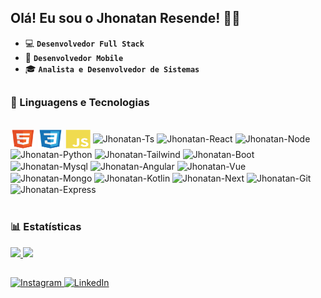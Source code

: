 ## Olá! Eu sou o Jhonatan Resende! 👋🏻

- 💻 **`Desenvolvedor Full Stack`**
- 📱 **`Desenvolvedor Mobile`**
- 🎓 **`Analista e Desenvolvedor de Sistemas`**

##

### 🤖 Linguagens e Tecnologias

<div style="display: inline_block"><br>
    <img align="center" alt="Jhonatan-HTML" height="30" width="40" src="https://raw.githubusercontent.com/devicons/devicon/master/icons/html5/html5-original.svg">
    <img align="center" alt="Jhonatan-CSS" height="30" width="40" src="https://raw.githubusercontent.com/devicons/devicon/master/icons/css3/css3-original.svg">
    <img align="center" alt="Jhonatan-Js" height="30" width="40" src="https://raw.githubusercontent.com/devicons/devicon/master/icons/javascript/javascript-plain.svg">
    <img align="center" alt="Jhonatan-Ts" height="30" width="40" src="https://cdn.jsdelivr.net/gh/devicons/devicon@latest/icons/typescript/typescript-original.svg" />
    <img align="center" alt="Jhonatan-React" height="30" width="40" src="https://cdn.jsdelivr.net/gh/devicons/devicon@latest/icons/react/react-original.svg" />
    <img align="center" alt="Jhonatan-Node" height="30" width="40" src="https://cdn.jsdelivr.net/gh/devicons/devicon@latest/icons/nodejs/nodejs-original.svg" />
    <img align="center" alt="Jhonatan-Python" height="30" width="40" src="https://cdn.jsdelivr.net/gh/devicons/devicon@latest/icons/python/python-original.svg" />
    <img align="center" alt="Jhonatan-Tailwind" height="30" width="40" src="https://cdn.jsdelivr.net/gh/devicons/devicon@latest/icons/tailwindcss/tailwindcss-original.svg" />
    <img align="center" alt="Jhonatan-Boot" height="30" width="40" src="https://cdn.jsdelivr.net/gh/devicons/devicon@latest/icons/bootstrap/bootstrap-original.svg" />
    <img align="center" alt="Jhonatan-Mysql" height="30" width="40" src="https://cdn.jsdelivr.net/gh/devicons/devicon@latest/icons/mysql/mysql-original.svg" />
    <img align="center" alt="Jhonatan-Angular" height="30" width="40" src="https://cdn.jsdelivr.net/gh/devicons/devicon@latest/icons/angular/angular-original.svg" />
    <img align="center" alt="Jhonatan-Vue" height="30" width="40" src="https://cdn.jsdelivr.net/gh/devicons/devicon@latest/icons/vuejs/vuejs-original.svg" />
    <img align="center" alt="Jhonatan-Mongo" height="30" width="40" src="https://cdn.jsdelivr.net/gh/devicons/devicon@latest/icons/mongodb/mongodb-original.svg" />
    <img align="center" alt="Jhonatan-Kotlin" height="30" width="40" src="https://cdn.jsdelivr.net/gh/devicons/devicon@latest/icons/kotlin/kotlin-original.svg" />
    <img align="center" alt="Jhonatan-Next" height="30" width="40" src="https://cdn.jsdelivr.net/gh/devicons/devicon@latest/icons/nextjs/nextjs-original.svg" />
    <img align="center" alt="Jhonatan-Git" height="30" width="40" src="https://cdn.jsdelivr.net/gh/devicons/devicon@latest/icons/git/git-original.svg" />
    <img align="center" alt="Jhonatan-Express" height="30" width="40" src="https://cdn.jsdelivr.net/gh/devicons/devicon@latest/icons/express/express-original.svg" />
</div>

<br/>

### 📊 Estatísticas

<div>
  <a href="https://github.com/JhonatanResende">
    <img height="180px" src="https://github-readme-stats.vercel.app/api?username=jhonatanresende&show_icons=true&locale=pt-br&theme=dark&include_all_commits=true"/>
  </a>
  <a href="https://github.com/JhonatanResende">
    <img height="180px" src="https://github-readme-stats.vercel.app/api/top-langs/?username=JhonatanResende&layout=compact&custom_title=Tecnologias&langs_count=16&theme=dark"/>
  </a>
</div>

##

<div>
  <a href="https://www.instagram.com/jhonatanresende021/">
    <img src="https://img.shields.io/badge/-Instagram-%23E4405F?style=for-the-badge&logo=instagram&logoColor=white" alt="Instagram">
  </a>
  <a href="https://www.linkedin.com/in/jhonatanresende/">
    <img src="https://img.shields.io/badge/-LinkedIn-%230077B5?style=for-the-badge&logo=linkedin&logoColor=white" alt="LinkedIn">
  </a>
</div>


